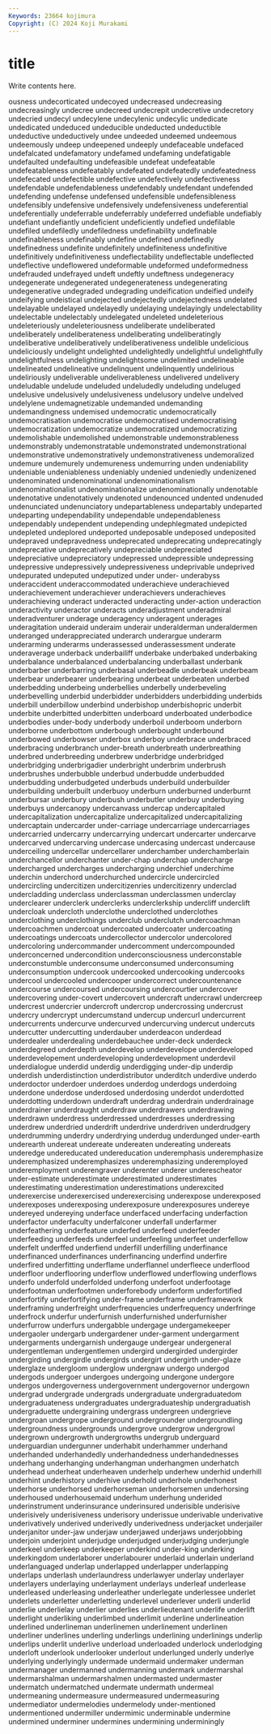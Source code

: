 ```yaml
---
Keywords: 23664 kojimura
Copyright: (C) 2024 Koji Murakami
---
```


# title

Write contents here.



ousness undecorticated undecoyed
undecreased undecreasing undecreasingly undecree undecreed undecrepit undecretive undecretory undecried undecyl
undecylene undecylenic undecylic undedicate undedicated undeduced undeducible undeducted undeductible undeductive
undeductively undee undeeded undeemed undeemous undeemously undeep undeepened undeeply undefaceable
undefaced undefalcated undefamatory undefamed undefaming undefatigable undefaulted undefaulting undefeasible undefeat
undefeatable undefeatableness undefeatably undefeated undefeatedly undefeatedness undefecated undefectible undefective undefectively
undefectiveness undefendable undefendableness undefendably undefendant undefended undefending undefense undefensed undefensible
undefensibleness undefensibly undefensive undefensively undefensiveness undeferential undeferentially undeferrable undeferrably undeferred
undefiable undefiably undefiant undefiantly undeficient undeficiently undefied undefilable undefiled undefiledly
undefiledness undefinability undefinable undefinableness undefinably undefine undefined undefinedly undefinedness undefinite
undefinitely undefiniteness undefinitive undefinitively undefinitiveness undeflectability undeflectable undeflected undeflective undeflowered
undeformable undeformed undeformedness undefrauded undefrayed undeft undeftly undeftness undegeneracy undegenerate
undegenerated undegenerateness undegenerating undegenerative undegraded undegrading undeification undeified undeify undeifying
undeistical undejected undejectedly undejectedness undelated undelayable undelayed undelayedly undelaying undelayingly
undelectability undelectable undelectably undelegated undeleted undeleterious undeleteriously undeleteriousness undeliberate undeliberated
undeliberately undeliberateness undeliberating undeliberatingly undeliberative undeliberatively undeliberativeness undelible undelicious undeliciously
undelight undelighted undelightedly undelightful undelightfully undelightfulness undelighting undelightsome undelimited undelineable
undelineated undelineative undelinquent undelinquently undelirious undeliriously undeliverable undeliverableness undelivered undelivery
undeludable undelude undeluded undeludedly undeluding undeluged undelusive undelusively undelusiveness undelusory
undelve undelved undelylene undemagnetizable undemanded undemanding undemandingness undemised undemocratic undemocratically
undemocratisation undemocratise undemocratised undemocratising undemocratization undemocratize undemocratized undemocratizing undemolishable undemolished
undemonstrable undemonstrableness undemonstrably undemonstratable undemonstrated undemonstrational undemonstrative undemonstratively undemonstrativeness undemoralized
undemure undemurely undemureness undemurring unden undeniability undeniable undeniableness undeniably undenied
undeniedly undenizened undenominated undenominational undenominationalism undenominationalist undenominationalize undenominationally undenotable undenotative
undenotatively undenoted undenounced undented undenuded undenunciated undenunciatory undepartableness undepartably undeparted
undeparting undependability undependable undependableness undependably undependent undepending undephlegmated undepicted undepleted
undeplored undeported undeposable undeposed undeposited undepraved undepravedness undeprecated undeprecating undeprecatingly
undeprecative undeprecatively undepreciable undepreciated undepreciative undepreciatory undepressed undepressible undepressing undepressive
undepressively undepressiveness undeprivable undeprived undepurated undeputed undeputized under under- underabyss
underaccident underaccommodated underachieve underachieved underachievement underachiever underachievers underachieves underachieving underact
underacted underacting under-action underaction underactivity underactor underacts underadjustment underadmiral underadventurer
underage underagency underagent underages underagitation underaid underaim underair underalderman underaldermen
underanged underappreciated underarch underargue underarm underarming underarms underassessed underassessment underate
underaverage underback underbailiff underbake underbaked underbaking underbalance underbalanced underbalancing underballast
underbank underbarber underbarring underbasal underbeadle underbeak underbeam underbear underbearer underbearing
underbeat underbeaten underbed underbedding underbeing underbellies underbelly underbeveling underbevelling underbid
underbidder underbidders underbidding underbids underbill underbillow underbind underbishop underbishopric underbit
underbite underbitted underbitten underboard underboated underbodice underbodies under-body underbody underboil
underboom underborn underborne underbottom underbough underbought underbound underbowed underbowser underbox
underboy underbrace underbraced underbracing underbranch under-breath underbreath underbreathing underbred underbreeding
underbrew underbridge underbridged underbridging underbrigadier underbright underbrim underbrush underbrushes underbubble
underbud underbudde underbudded underbudding underbudgeted underbuds underbuild underbuilder underbuilding underbuilt
underbuoy underburn underburned underburnt underbursar underbury underbush underbutler underbuy underbuying
underbuys undercanopy undercanvass undercap undercapitaled undercapitalization undercapitalize undercapitalized undercapitalizing undercaptain
undercarder under-carriage undercarriage undercarriages undercarried undercarry undercarrying undercart undercarter undercarve
undercarved undercarving undercase undercasing undercast undercause underceiling undercellar undercellarer underchamber
underchamberlain underchancellor underchanter under-chap underchap undercharge undercharged undercharges undercharging underchief
underchime underchin underchord underchurched undercircle undercircled undercircling undercitizen undercitizenries undercitizenry
underclad undercladding underclass underclassman underclassmen underclay underclearer underclerk underclerks underclerkship
undercliff underclift undercloak undercloth underclothe underclothed underclothes underclothing underclothings underclub
underclutch undercoachman undercoachmen undercoat undercoated undercoater undercoating undercoatings undercoats undercollector
undercolor undercolored undercoloring undercommander undercomment undercompounded underconcerned undercondition underconsciousness underconstable
underconstumble underconsume underconsumed underconsuming underconsumption undercook undercooked undercooking undercooks undercool
undercooled undercooper undercorrect undercountenance undercourse undercoursed undercoursing undercourtier undercover undercovering
under-covert undercovert undercraft undercrawl undercreep undercrest undercrier undercroft undercrop undercrossing
undercrust undercry undercrypt undercumstand undercup undercurl undercurrent undercurrents undercurve undercurved
undercurving undercut undercuts undercutter undercutting underdauber underdeacon underdead underdealer underdealing
underdebauchee under-deck underdeck underdegreed underdepth underdevelop underdevelope underdeveloped underdevelopement underdeveloping
underdevelopment underdevil underdialogue underdid underdig underdigging under-dip underdip underdish underdistinction
underdistributor underditch underdive underdo underdoctor underdoer underdoes underdog underdogs underdoing
underdone underdose underdosed underdosing underdot underdotted underdotting underdown underdraft underdrag
underdrain underdrainage underdrainer underdraught underdraw underdrawers underdrawing underdrawn underdress underdressed
underdresses underdressing underdrew underdried underdrift underdrive underdriven underdrudgery underdrumming underdry
underdrying underdug underdunged under-earth underearth undereat undereate undereaten undereating undereats
underedge undereducated undereducation underemphasis underemphasize underemphasized underemphasizes underemphasizing underemployed underemployment
underengraver underenter underer underescheator under-estimate underestimate underestimated underestimates underestimating underestimation
underestimations underexcited underexercise underexercised underexercising underexpose underexposed underexposes underexposing underexposure
underexposures undereye undereyed undereying underface underfaced underfacing underfaction underfactor underfaculty
underfalconer underfall underfarmer underfeathering underfeature underfed underfeed underfeeder underfeeding underfeeds
underfeel underfeeling underfeet underfellow underfelt underffed underfiend underfill underfilling underfinance
underfinanced underfinances underfinancing underfind underfire underfired underfitting underflame underflannel underfleece
underflood underfloor underflooring underflow underflowed underflowing underflows underfo underfold underfolded
underfong underfoot underfootage underfootman underfootmen underforebody underform underfortified underfortify underfortifying
under-frame underframe underframework underframing underfreight underfrequencies underfrequency underfringe underfrock underfur
underfurnish underfurnished underfurnisher underfurrow underfurs undergabble undergage undergamekeeper undergaoler undergarb
undergardener under-garment undergarment undergarments undergarnish undergauge undergear undergeneral undergentleman undergentlemen
undergird undergirded undergirder undergirding undergirdle undergirds undergirt undergirth under-glaze underglaze
undergloom underglow undergnaw undergo undergod undergods undergoer undergoes undergoing undergone
undergore undergos undergoverness undergovernment undergovernor undergown undergrad undergrade undergrads undergraduate
undergraduatedom undergraduateness undergraduates undergraduateship undergraduatish undergraduette undergraining undergrass undergreen undergrieve
undergroan undergrope underground undergrounder undergroundling undergroundness undergrounds undergrove undergrow undergrowl
undergrown undergrowth undergrowths undergrub underguard underguardian undergunner underhabit underhammer underhand
underhanded underhandedly underhandedness underhandednesses underhang underhanging underhangman underhangmen underhatch underhead
underheat underheaven underhelp underhew underhid underhill underhint underhistory underhive underhold
underhole underhonest underhorse underhorsed underhorseman underhorsemen underhorsing underhoused underhousemaid underhum
underhung underided underinstrument underinsurance underinsured underisible underisive underisively underisiveness underisory
underissue underivable underivative underivatively underived underivedly underivedness underjacket underjailer underjanitor
under-jaw underjaw underjawed underjaws underjobbing underjoin underjoint underjudge underjudged underjudging
underjungle underkeel underkeep underkeeper underkind under-king underking underkingdom underlaborer underlabourer
underlaid underlain underland underlanguaged underlap underlapped underlapper underlapping underlaps underlash
underlaundress underlawyer underlay underlayer underlayers underlaying underlayment underlays underleaf underlease
underleased underleasing underleather underlegate underlessee underlet underlets underletter underletting underlevel
underlever underli underlid underlie underlielay underlier underlies underlieutenant underlife underlift
underlight underliking underlimbed underlimit underline underlineation underlined underlineman underlinemen underlinement
underlinen underliner underlines underling underlings underlining underlinings underlip underlips underlit
underlive underload underloaded underlock underlodging underloft underlook underlooker underlout underlunged
underly underlye underlying underlyingly undermade undermaid undermaker underman undermanager undermanned
undermanning undermark undermarshal undermarshalman undermarshalmen undermasted undermaster undermatch undermatched undermate
undermath undermeal undermeaning undermeasure undermeasured undermeasuring undermediator undermelodies undermelody under-mentioned
undermentioned undermiller undermimic underminable undermine undermined underminer undermines undermining underminingly
